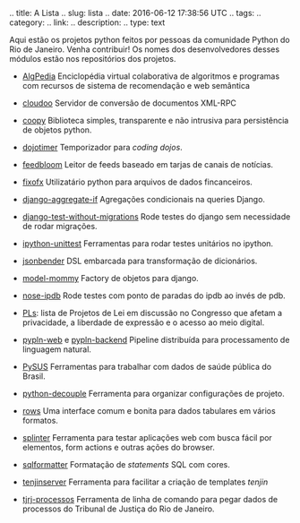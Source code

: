 .. title: A Lista
.. slug: lista
.. date: 2016-06-12 17:38:56 UTC
.. tags: 
.. category: 
.. link: 
.. description: 
.. type: text

Aqui estão os projetos python feitos por pessoas da comunidade Python do Rio de
Janeiro. Venha contribuir! Os nomes dos desenvolvedores desses módulos estão nos
repositórios dos projetos.

- [AlgPedia](https://github.com/thaisviana/AlgPedia) Enciclopédia virtual
  colaborativa de algoritmos e programas com recursos de sistema de
  recomendação e web semântica

- [cloudoo](https://github.com/nexedi/cloudooo) Servidor de conversão de
  documentos XML-RPC

- [coopy](https://github.com/felipecruz/coopy) Biblioteca simples, transparente
  e não intrusiva para persistência de objetos python.

- [dojotimer](https://github.com/flavioamieiro/dojotimer)
  Temporizador para *coding dojos*.

- [feedbloom](https://github.com/eduardostalinho/feedbloom) Leitor de feeds
  baseado em tarjas de canais de notícias.

- [fixofx](https://github.com/henriquebastos/fixofx) Utilizatário python para
  arquivos de dados fincanceiros.

- [django-aggregate-if](https://github.com/henriquebastos/django-aggregate-if)
  Agregações condicionais na queries Django.

- [django-test-without-migrations](https://github.com/henriquebastos/django-test-without-migrations)
  Rode testes do django sem necessidade de rodar migrações.

- [ipython-unittest](https://github.com/JoaoFelipe/ipython-unittest)
  Ferramentas para rodar testes unitários no ipython.

- [jsonbender](https://github.com/Onyo/jsonbender) DSL embarcada para
  transformação de dicionários.

- [model-mommy](https://github.com/vandersonmota/model_mommy) Factory de
  objetos para django.

- [nose-ipdb](https://github.com/flavioamieiro/nose-ipdb) Rode testes com ponto
  de paradas do ipdb ao invés de pdb.

- [PLs](https://gitlab.com/codingrights/pls): lista de Projetos de Lei em
  discussão no Congresso que afetam a privacidade, a liberdade de expressão e o
acesso ao meio digital.

- [pypln-web](https://github.com/NAMD/pypln.web) e
  [pypln-backend](https://github.com/NAMD/pypln.backend) Pipeline distribuída
para processamento de linguagem natural.

- [PySUS](https://github.com/AlertaDengue/PySUS)
  Ferramentas para trabalhar com dados de saúde pública do Brasil.

- [python-decouple](https://github.com/henriquebastos/python-decouple)
  Ferramenta para organizar configurações de projeto.

- [rows](https://github.com/turicas/rows) Uma interface comum e bonita para
  dados tabulares em vários formatos.

- [splinter](https://github.com/cobrateam/splinter) Ferramenta para testar
  aplicações web com busca fácil por elementos, form actions e outras ações do
browser.

- [sqlformatter](https://github.com/henriquebastos/sqlformatter) Formatação de
  *statements* SQL com cores.

- [tenjinserver](https://github.com/henriquebastos/tenjinserver) Ferramenta
  para facilitar a criação de templates *tenjin*

- [tjrj-processos](https://github.com/lucastx/tjrj-processos) Ferramenta de
  linha de comando para pegar dados de processos do Tribunal de Justiça do Rio
de Janeiro.
